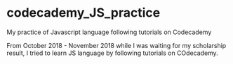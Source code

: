 # codecademy_JS_practice
My practice of Javascript language following tutorials on Codecademy

From October 2018 - November 2018 while I was waiting for my scholarship result, 
I tried to learn JS language by following tutorials on COdecademy.
